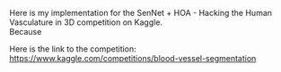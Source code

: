 Here is my implementation for the SenNet + HOA - Hacking the Human Vasculature in 3D competition on Kaggle.                
Because 

Here is the link to the competition: https://www.kaggle.com/competitions/blood-vessel-segmentation
